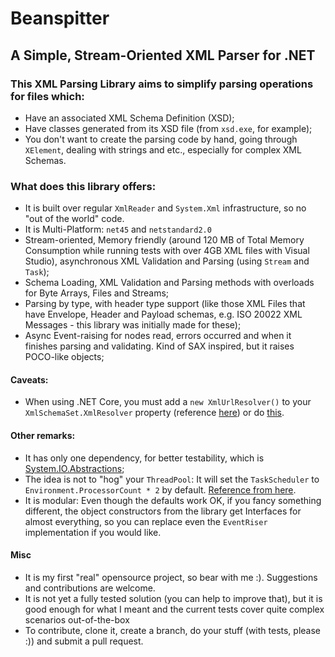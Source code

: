 # Beanspitter
## A Simple, Stream-Oriented XML Parser for .NET

### This XML Parsing Library aims to simplify parsing operations for files which:
- Have an associated XML Schema Definition (XSD);
- Have classes generated from its XSD file (from `xsd.exe`, for example);
- You don't want to create the parsing code by hand, going through `XElement`, dealing with strings and etc., especially for complex XML Schemas.

### What does this library offers:
- It is built over regular `XmlReader` and `System.Xml` infrastructure, so no "out of the world" code.
- It is Multi-Platform: `net45` and `netstandard2.0`
- Stream-oriented, Memory friendly (around 120 MB of Total Memory Consumption while running tests with over 4GB XML files with Visual Studio), asynchronous XML Validation and Parsing (using `Stream` and `Task`);
- Schema Loading, XML Validation and Parsing methods with overloads for Byte Arrays, Files and Streams;
- Parsing by type, with header type support (like those XML Files that have Envelope, Header and Payload schemas, e.g. ISO 20022 XML Messages - this library was initially made for these);
- Async Event-raising for nodes read, errors occurred and when it finishes parsing and validating. Kind of SAX inspired, but it raises POCO-like objects;

#### Caveats:
- When using .NET Core, you must add a `new XmlUrlResolver()` to your `XmlSchemaSet.XmlResolver` property (reference [here](https://stackoverflow.com/a/54764593/1475630)) or do [this](https://github.com/dotnet/corefx/wiki/ApiCompat#systemxmlschema).

#### Other remarks:
- It has only one dependency, for better testability, which is [System.IO.Abstractions](https://github.com/System-IO-Abstractions/System.IO.Abstractions);
- The idea is not to "hog" your `ThreadPool`: It will set the `TaskScheduler` to `Environment.ProcessorCount * 2` by default. [Reference from here](https://devblogs.microsoft.com/premier-developer/limiting-concurrency-for-faster-and-more-responsive-apps/).
- It is modular: Even though the defaults work OK, if you fancy something different, the object constructors from the library get Interfaces for almost everything, so you can replace even the `EventRiser` implementation if you would like.

#### Misc
- It is my first "real" opensource project, so bear with me :). Suggestions and contributions are welcome.
- It is not yet a fully tested solution (you can help to improve that), but it is good enough for what I meant and the current tests cover quite complex scenarios out-of-the-box
- To contribute, clone it, create a branch, do your stuff (with tests, please :)) and submit a pull request.
